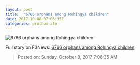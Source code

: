 ```yaml
---
layout: post
title:  "6766 orphans among Rohingya children"
date: 2017-10-08 07:06:35Z
categories: prothom-alo
---
```


![6766 orphans among Rohingya children](http://en.prothom-alo.com/contents/cache/images/1200x630x1/uploads/media/2017/10/08/e09446a5da64cfd9dbf9b2c4cc228002-Rohingya.JPG?jadewits_media_id=151461)




Full story on F3News: [6766 orphans among Rohingya children](http://www.f3nws.com/n/cvqNrB)

> Posted on: Sunday, October 8, 2017 7:06:35 AM
